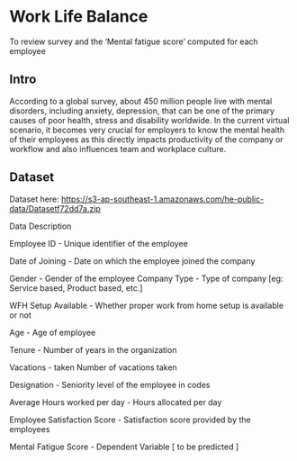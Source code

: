 
# Work Life Balance

To review survey and the ‘Mental fatigue score’ computed for each employee


## Intro
According to a global survey, about 450 million people live with mental disorders, including anxiety, depression, that can be one of the primary causes of poor health, stress and disability worldwide. In the current virtual scenario, it becomes very crucial for employers to know the mental health of their employees as this directly impacts productivity of the company or workflow and also influences team and workplace culture. 
## Dataset

Dataset here: https://s3-ap-southeast-1.amazonaws.com/he-public-data/Datasetf72dd7a.zip

Data Description


Employee ID - Unique identifier of the employee

Date of Joining - Date on which the employee joined the company

Gender -	Gender of the employee
Company Type -	Type of company [eg: Service based, Product based, etc.]

WFH Setup Available - Whether proper work from home setup is available or not

Age -	Age of employee

Tenure - Number of years in the organization

Vacations - taken	Number of vacations taken

Designation - Seniority level of the employee in codes

Average Hours worked per day - Hours allocated per day

Employee Satisfaction Score - Satisfaction score provided by the employees

Mental Fatigue Score - Dependent Variable [ to be predicted ]

